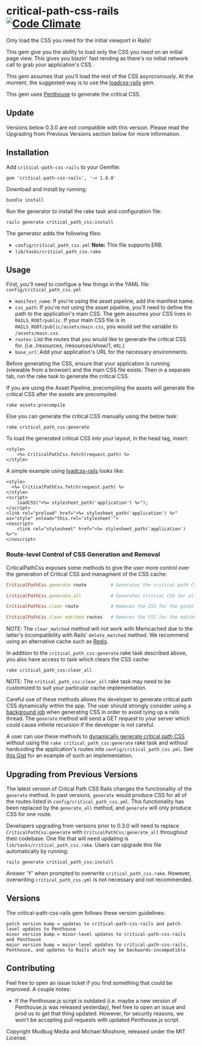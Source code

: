 # critical-path-css-rails [![Code Climate](https://codeclimate.com/github/mudbugmedia/critical-path-css-rails/badges/gpa.svg)](https://codeclimate.com/github/mudbugmedia/critical-path-css-rails)

Only load the CSS you need for the initial viewport in Rails!

This gem give you the ability to load only the CSS you *need* on an initial page view. This gives you blazin' fast rending as there's no initial network call to grab your application's CSS.

This gem assumes that you'll load the rest of the CSS asyncronously. At the moment, the suggested way is to use the [loadcss-rails](https://github.com/michael-misshore/loadcss-rails) gem.

This gem uses [Penthouse](https://github.com/pocketjoso/penthouse) to generate the critical CSS.

## Update

Versions below 0.3.0 are not compatible with this version.  Please read the Upgrading from Previous Versions section below for more information.

## Installation

Add `critical-path-css-rails` to your Gemfile:

```
gem 'critical-path-css-rails', '~> 1.0.0'
```

Download and install by running:

```
bundle install
```

Run the generator to install the rake task and configuration file:

```
rails generate critical_path_css:install
```

The generator adds the following files:

* `config/critical_path_css.yml` **Note:** This file supports ERB.
* `lib/tasks/critical_path_css.rake`


## Usage

First, you'll need to configue a few things in the YAML file: `config/critical_path_css.yml`

* `manifest_name`: If you're using the asset pipeline, add the manifest name.
* `css_path`: If you're not using the asset pipeline, you'll need to define the path to the application's main CSS. The gem assumes your CSS lives in `RAILS_ROOT/public`. If your main CSS file is in `RAILS_ROOT/public/assets/main.css`, you would set the variable to `/assets/main.css`.
* `routes`: List the routes that you would like to generate the critical CSS for. (i.e. /resources, /resources/show/1, etc.)
* `base_url`: Add your application's URL for the necessary environments.


Before generating the CSS, ensure that your application is running (viewable from a browser) and the main CSS file exists. Then in a separate tab, run the rake task to generate the critical CSS.

If you are using the Asset Pipeline, precompiling the assets will generate the critical CSS after the assets are precompiled.
```
rake assets:precompile
```
Else you can generate the critical CSS manually using the below task:
```
rake critical_path_css:generate
```


To load the generated critical CSS into your layout, in the head tag, insert:

```HTML+ERB
<style>
    <%= CriticalPathCss.fetch(request.path) %>
</style>
```

A simple example using [loadcss-rails](https://github.com/michael-misshore/loadcss-rails) looks like:

```HTML+ERB
<style>
  <%= CriticalPathCss.fetch(request.path) %>
</style>
<script>
    loadCSS("<%= stylesheet_path('application') %>");
</script>
<link rel="preload" href="<%= stylesheet_path('application') %>" as="style" onload="this.rel='stylesheet'">
<noscript>
    <link rel="stylesheet" href="<%= stylesheet_path('application') %>">
</noscript>
```

### Route-level Control of CSS Generation and Removal

CriticalPathCss exposes some methods to give the user more control over the generation of Critical CSS and managment of the CSS cache:

``` ruby
CriticalPathCss.generate route         # Generates the critical path CSS for the given route (relative path)

CriticalPathCss.generate_all           # Generates critical CSS for all routes in critical_path_css.yml

CriticalPathCss.clear route            # Removes the CSS for the given route from the cache

CriticalPathCss.clear_matched routes   # Removes the CSS for the matched routes from the cache
```

NOTE: The `clear_matched` method will not work with Memcached due to the latter's incompatibility with Rails' `delete_matched` method.  We recommend using an alternative cache such as [Redis](https://github.com/redis-store/redis-rails).

In addition to the `critical_path_css:generate` rake task described above, you also have access to task which clears the CSS cache:

```
rake critical_path_css:clear_all
```
NOTE: The `critical_path_css:clear_all` rake task may need to be customized to suit your particular cache implementation.

Careful use of these methods allows the developer to generate critical path CSS dynamically within the app.  The user should strongly consider using a [background job](http://edgeguides.rubyonrails.org/active_job_basics.html) when generating CSS in order to avoid tying up a rails thread.  The `generate` method will send a GET request to your server which could cause infinite recursion if the developer is not careful.

A user can use these methods to [dynamically generate critical path CSS](https://gist.github.com/taranda/1597e97ccf24c978b59aef9249666c77) without using the `rake critical_path_css:generate` rake task and without hardcoding the application's routes into `config/critical_path_css.yml`.  See [this Gist](https://gist.github.com/taranda/1597e97ccf24c978b59aef9249666c77) for an example of such an implementation.

## Upgrading from Previous Versions

The latest version of Critcal Path CSS Rails changes the functionality of the `generate` method.  In past versions,
`generate` would produce CSS for all of the routes listed in `config/critical_path_css.yml`.  This functionality has been replaced by the `generate_all` method, and `generate` will only produce CSS for one route.

Developers upgrading from versions prior to 0.3.0 will need to replace `CriticalPathCss:generate` with `CriticalPathCss:generate_all` throughout their codebase.  One file that will need updating is `lib/tasks/critical_path_css.rake`.  Users can upgrade this file automatically by running:

``` prompt
rails generate critical_path_css:install
```

Answer 'Y' when prompted to overwrite `critical_path_css.rake`.  However, overwriting `critical_path_css.yml` is not necessary and not recommended.

## Versions

The critical-path-css-rails gem follows these version guidelines:

```
patch version bump = updates to critical-path-css-rails and patch-level updates to Penthouse
minor version bump = minor-level updates to critical-path-css-rails and Penthouse
major version bump = major-level updates to critical-path-css-rails, Penthouse, and updates to Rails which may be backwards-incompatible
```

## Contributing

Feel free to open an issue ticket if you find something that could be improved. A couple notes:

* If the Penthouse.js script is outdated (i.e. maybe a new version of Penthouse.js was released yesterday), feel free to open an issue and prod us to get that thing updated. However, for security reasons, we won't be accepting pull requests with updated Penthouse.js script.

Copyright Mudbug Media and Michael Misshore, released under the MIT License.
